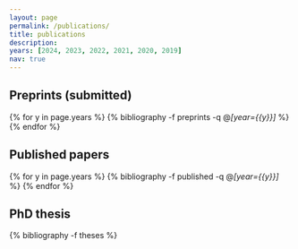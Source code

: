 ```yaml
---
layout: page
permalink: /publications/
title: publications
description: 
years: [2024, 2023, 2022, 2021, 2020, 2019]
nav: true
---
```


## Preprints (submitted)

<div class="publications">

{% for y in page.years %}
  {% bibliography -f preprints -q @*[year={{y}}]* %}
{% endfor %}

</div>

## Published papers

<div class="publications">

{% for y in page.years %}
  {% bibliography -f published -q @*[year={{y}}]* %}
{% endfor %}

</div>

## PhD thesis

<div class="publications">

{% bibliography -f theses %}

</div>
